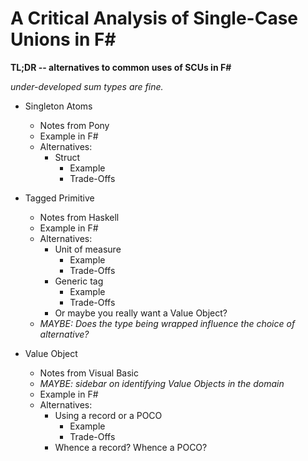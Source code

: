 A Critical Analysis of Single-Case Unions in F#
===

__TL;DR -- alternatives to common uses of SCUs in F#__

_under-developed sum types are fine._

- Singleton Atoms
    - Notes from Pony
    - Example in F#
    - Alternatives:
        - Struct
            - Example
            - Trade-Offs

- Tagged Primitive
    - Notes from Haskell
    - Example in F#
    - Alternatives:
        - Unit of measure
            - Example
            - Trade-Offs
        - Generic tag
            - Example
            - Trade-Offs
        - Or maybe you really want a Value Object?
    - _MAYBE: Does the type being wrapped influence the choice of alternative?_

- Value Object
    - Notes from Visual Basic
    - _MAYBE: sidebar on identifying Value Objects in the domain_
    - Example in F#
    - Alternatives:
        - Using a record or a POCO
            - Example
            - Trade-Offs
        - Whence a record? Whence a POCO?
